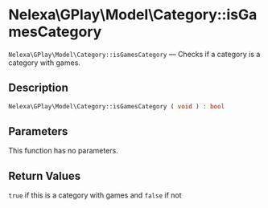 # Nelexa\GPlay\Model\Category::isGamesCategory
`Nelexa\GPlay\Model\Category::isGamesCategory` — Checks if a category is a category with games.

## Description
```php
Nelexa\GPlay\Model\Category::isGamesCategory ( void ) : bool
```

## Parameters
This function has no parameters.

## Return Values
`true` if this is a category with games and `false` if not

